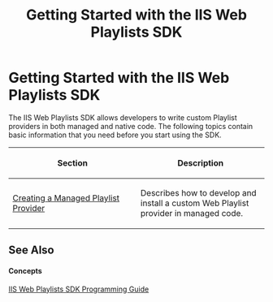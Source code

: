 ﻿---
title: Getting Started with the IIS Web Playlists SDK
TOCTitle: Getting Started
ms:assetid: 69459dc9-4f54-46db-ae7d-83a42be8b627
ms:mtpsurl: https://msdn.microsoft.com/en-us/library/Dd146274(v=VS.90)
ms:contentKeyID: 19132345
ms.date: 05/02/2012
mtps_version: v=VS.90
---

# Getting Started with the IIS Web Playlists SDK

The IIS Web Playlists SDK allows developers to write custom Playlist providers in both managed and native code. The following topics contain basic information that you need before you start using the SDK.

<table>
<colgroup>
<col style="width: 50%" />
<col style="width: 50%" />
</colgroup>
<thead>
<tr class="header">
<th><p>Section</p></th>
<th><p>Description</p></th>
</tr>
</thead>
<tbody>
<tr class="odd">
<td><p><a href="creating-a-managed-playlist-provider.md">Creating a Managed Playlist Provider</a></p></td>
<td><p>Describes how to develop and install a custom Web Playlist provider in managed code.</p></td>
</tr>
</tbody>
</table>


## See Also

#### Concepts

[IIS Web Playlists SDK Programming Guide](iis-web-playlists-sdk-programming-guide.md)

